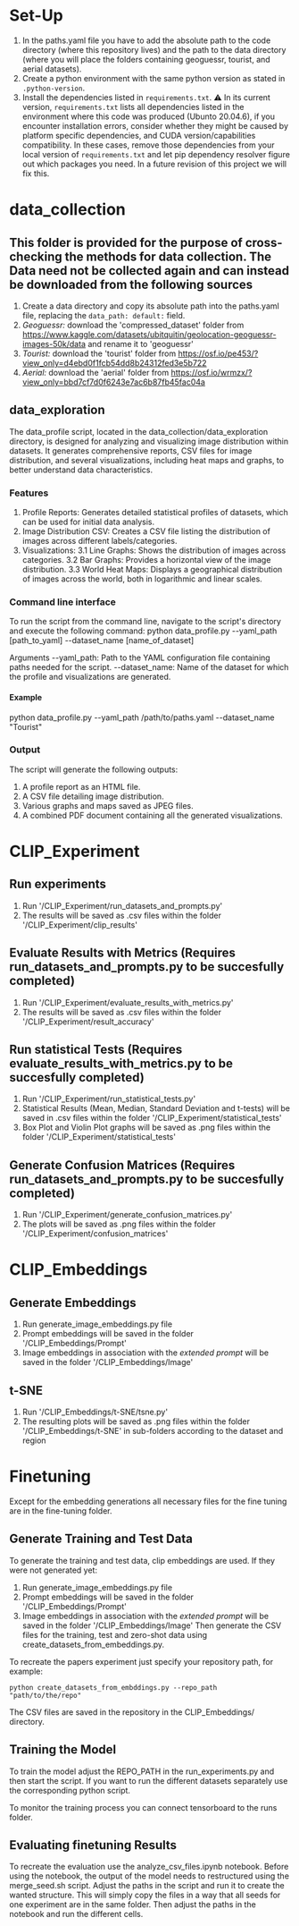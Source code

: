 # Set-Up

1. In the paths.yaml file you have to add the absolute path to the code directory (where this repository lives) and the path to the data directory (where you will place the folders containing geoguessr, tourist, and aerial datasets).
2. Create a python environment with the same python version as stated in `.python-version`.
3. Install the dependencies listed in `requirements.txt`. :warning: In its current version, `requirements.txt` lists all dependencies listed in the environment where this code was produced (Ubunto 20.04.6), if you encounter installation errors, consider whether they might be caused by platform specific dependencies, and CUDA version/capabilities compatibility. In these cases, remove those dependencies from your local version of `requirements.txt` and let pip dependency resolver figure out which packages you need. In a future revision of this project we will fix this.

# data_collection

## This folder is provided for the purpose of cross-checking the methods for data collection. The Data need not be collected again and can instead be downloaded from the following sources

1. Create a data directory and copy its absolute path into the paths.yaml file, replacing the `data_path: default:` field.
2. *Geoguessr:* download the 'compressed_dataset' folder from <https://www.kaggle.com/datasets/ubitquitin/geolocation-geoguessr-images-50k/data> and rename it to 'geoguessr'
3. *Tourist:* download the 'tourist' folder from <https://osf.io/pe453/?view_only=d4ebd0f1fcb54dd8b24312fed3e5b722>
4. *Aerial:* download the 'aerial' folder from <https://osf.io/wrmzx/?view_only=bbd7cf7d0f6243e7ac6b87fb45fac04a>

## data_exploration

The data_profile script, located in the data_collection/data_exploration directory, is designed for analyzing and visualizing image distribution within datasets. It generates comprehensive reports, CSV files for image distribution, and several visualizations, including heat maps and graphs, to better understand data characteristics.

### Features

1. Profile Reports: Generates detailed statistical profiles of datasets, which can be used for initial data analysis.
2. Image Distribution CSV: Creates a CSV file listing the distribution of images across different labels/categories.
3. Visualizations:
    3.1 Line Graphs: Shows the distribution of images across categories.
    3.2 Bar Graphs: Provides a horizontal view of the image distribution.
    3.3 World Heat Maps: Displays a geographical distribution of images across the world, both in logarithmic and linear scales.

### Command line interface

To run the script from the command line, navigate to the script's directory and execute the following command:
python data_profile.py --yaml_path [path_to_yaml] --dataset_name [name_of_dataset]

Arguments
    --yaml_path: Path to the YAML configuration file containing paths needed for the script.
    --dataset_name: Name of the dataset for which the profile and visualizations are generated.

#### Example

python data_profile.py --yaml_path /path/to/paths.yaml --dataset_name "Tourist"

### Output

The script will generate the following outputs:

1. A profile report as an HTML file.
2. A CSV file detailing image distribution.
3. Various graphs and maps saved as JPEG files.
4. A combined PDF document containing all the generated visualizations.

# CLIP_Experiment

## Run experiments

1. Run '/CLIP_Experiment/run_datasets_and_prompts.py'
2. The results will be saved as .csv files within the folder '/CLIP_Experiment/clip_results'

## Evaluate Results with Metrics (Requires run_datasets_and_prompts.py to be succesfully completed)

1. Run '/CLIP_Experiment/evaluate_results_with_metrics.py'
2. The results will be saved as .csv files within the folder '/CLIP_Experiment/result_accuracy'

## Run statistical Tests (Requires evaluate_results_with_metrics.py to be succesfully completed)

1. Run '/CLIP_Experiment/run_statistical_tests.py'
2. Statistical Results (Mean, Median, Standard Deviation and t-tests) will be saved in .csv files within the folder '/CLIP_Experiment/statistical_tests'
3. Box Plot and Violin Plot graphs will be saved as .png files within the folder '/CLIP_Experiment/statistical_tests'

## Generate Confusion Matrices (Requires run_datasets_and_prompts.py to be succesfully completed)

1. Run '/CLIP_Experiment/generate_confusion_matrices.py'
2. The plots will be saved as .png files within the folder '/CLIP_Experiment/confusion_matrices'

# CLIP_Embeddings

## Generate Embeddings

1. Run generate_image_embeddings.py file
2. Prompt embeddings will be saved in the folder '/CLIP_Embeddings/Prompt'
3. Image embeddings in association with the *extended prompt* will be saved in the folder '/CLIP_Embeddings/Image'

## t-SNE

1. Run '/CLIP_Embeddings/t-SNE/tsne.py'
2. The resulting plots will be saved as .png files within the folder '/CLIP_Embeddings/t-SNE' in sub-folders according to the dataset and region

# Finetuning

Except for the embedding generations all necessary files for the fine tuning are in the fine-tuning folder.

## Generate Training and Test Data

To generate the training and test data, clip embeddings are used.
If they were not generated yet:

1. Run generate_image_embeddings.py file
2. Prompt embeddings will be saved in the folder '/CLIP_Embeddings/Prompt'
3. Image embeddings in association with the *extended prompt* will be saved in the folder '/CLIP_Embeddings/Image'
Then generate the CSV files for the training, test and zero-shot data using create_datasets_from_embeddings.py.

To recreate the papers experiment just specify your repository path, for example:

```shell
python create_datasets_from_embddings.py --repo_path "path/to/the/repo"
```

The CSV files are saved in the repository in the CLIP_Embeddings/ directory.

## Training the Model

To train the model adjust the REPO_PATH in the run_experiments.py and then start the script.
If you want to run the different datasets separately use the corresponding python script.

To monitor the training process you can connect tensorboard to the runs folder. 

## Evaluating finetuning Results

To recreate the evaluation use the analyze_csv_files.ipynb notebook.
Before using the notebook, the output of the model needs to restructured using the merge_seed.sh script.
Adjust the paths in the script and run it to create the wanted structure.
This will simply copy the files in a way that all seeds for one experiment are in the same folder.
Then adjust the paths in the notebook and run the different cells.

